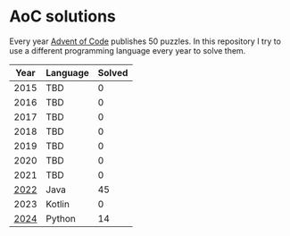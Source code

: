 # AoC solutions

Every year [Advent of Code](https://adventofcode.com/) publishes 50 puzzles.
In this repository I try to use a different programming language every year to solve them.

| Year                   | Language | Solved |
|------------------------|----------|--------|
| 2015                   | TBD      | 0      |
| 2016                   | TBD      | 0      |
| 2017                   | TBD      | 0      |
| 2018                   | TBD      | 0      |
| 2019                   | TBD      | 0      |
| 2020                   | TBD      | 0      |
| 2021                   | TBD      | 0      |
| [2022](2022/Readme.md) | Java     | 45     |
| 2023                   | Kotlin   | 0      |
| [2024](2024/Readme.md) | Python   | 14     |
